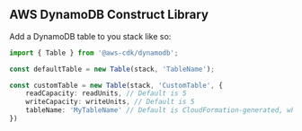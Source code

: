 ## AWS DynamoDB Construct Library
Add a DynamoDB table to you stack like so:
```ts
import { Table } from '@aws-cdk/dynamodb';

const defaultTable = new Table(stack, 'TableName');

const customTable = new Table(stack, 'CustomTable', {
    readCapacity: readUnits, // Default is 5
    writeCapacity: writeUnits, // Default is 5
    tableName: 'MyTableName' // Default is CloudFormation-generated, which is the preferred approach
})
```
